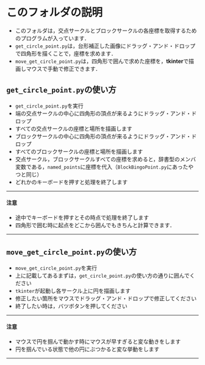 # このフォルダの説明
- このフォルダは，交点サークルとブロックサークルの各座標を取得するためのプログラムが入っています．
- `get_circle_point.py`は，台形補正した画像にドラッグ・アンド・ドロップで四角形を描くことで，座標を求めます．
- `move_get_circle_point.py`は，四角形で囲んで求めた座標を，**tkinter**で描画しマウスで手動で修正できます．

## `get_circle_point.py`の使い方
- `get_circle_point.py`を実行
- 端の交点サークルの中心に四角形の頂点が来るようにドラッグ・アンド・ドロップ
- すべての交点サークルの座標と場所を描画します
- ブロックサークルの中心に四角形の頂点が来るようにドラッグ・アンド・ドロップ
- すべてのブロックサークルの座標と場所を描画します
- 交点サークル，ブロックサークルすべての座標を求めると，辞書型のメンバ変数である，`named_points`に座標を代入（`BlockBingoPoint.py`にあったやつと同じ）
- どれかのキーボードを押すと処理を終了します
---
#### 注意
- 途中でキーボードを押すとその時点で処理を終了します
- 四角形で囲む時に起点をどこから囲んでもきちんと計算できます．
---
## `move_get_circle_point.py`の使い方
- `move_get_circle_point.py`を実行
- 上に記載してあるまずは，`get_circle_point.py`の使い方の通りに囲んでください
- `tkinter`が起動し各サークル上に円を描画します
- 修正したい箇所をマウスでドラッグ・アンド・ドロップで修正してください
- 終了したい時は，バツボタンを押してください
---
#### 注意
- マウスで円を掴んで動かす時にマウスが早すぎると変な動きをします
- 円を掴んでいる状態で他の円にぶつかると変な挙動をします
---